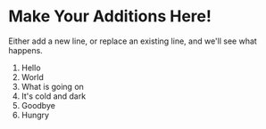 # Make Your Additions Here!
Either add a new line, or replace an existing line, and we'll see what happens.

1. Hello
2. World
3. What is going on
4. It's cold and dark
5. Goodbye
6. Hungry